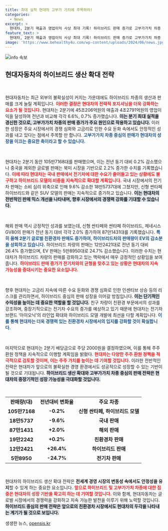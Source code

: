 ```yaml
---
title: 최대 실적 현대차 고부가 가치에 주목하라!
categories:
  - News
excerpt: >
  현대차, 2분기 매출과 영업이익 사상 최대 기록! 하이브리드 판매 증가로 고부가가치 차종 중심 전략 강화. 글로벌 시장에서도 신형 SUV로 돌파구 마련, 이목이 집중된다!
feature_text: >
  현대차, 2분기 매출과 영업이익 사상 최대 기록! 하이브리드 판매 증가로 고부가가치 차종 중심 전략 강화. 글로벌 시장에서도 신형 SUV로 돌파구 마련, 이목이 집중된다!
image: 'https://www.behealthy4u.com/wp-content/uploads/2024/06/news.jpg'
---
```


<p><img src="https://www.behealthy4u.com/wp-content/uploads/2024/06/news.jpg" alt="info 속보" /></p>

<h2 data-ke-size="size26">현대자동차의 하이브리드 생산 확대 전략</h2>

<p data-ke-size="size16">&nbsp;</p>  

<p>현대자동차는 최근 외부의 불확실성이 커지는 가운데에도 하이브리드 차종의 생산과 판매를 크게 늘릴 계획입니다. <b><span style="color: #ee2323;">이러한 결정은 현대차의 전략적 포지셔닝을 더욱 강화하는 요소가 될 것입니다.</span></b> 현대차는 2분기에 45조206억원의 매출과 4조2791억원의 영업이익을 달성하여 전년과 비교해 각각 6.6%, 0.7% 증가했습니다. <b><span style="background-color: #21538527;">이는 분기 최대 실적을 경신한 것으로, 고부가가치 차종의 판매 증가가 주요 원인으로 작용하고 있습니다.</span></b> 이러한 성장은 주요 시장에서의 경쟁 심화와 고금리로 인한 수요 둔화 속에서도 안정적인 성과를 내고 있다는 점에서 주목할 만 합니다. <b><span style="color: #1a5490;">고부가가치 차종 중심의 판매가 현대차의 성장을 이끄는 중요한 축이라고 할 수 있습니다.</span></b>  </p>

<p data-ke-size="size16">&nbsp;</p>  

<p>현대차는 2분기 동안 105만7168대를 판매했으며, 이는 전년 동기 대비 0.2% 감소했으나 중국을 제외한 글로벌 판매는 북미 시장을 기반으로 2.2% 증가한 수치를 기록했습니다. <b><span style="color: #ee2323;">이에 따라 현대차는 국내 판매에서 전기차에 대한 수요가 줄어들고 있는 상황에도 불구하고 하이브리드 모델의 비중을 지속적으로 확대할 계획입니다.</span></b> 국내 시장에서의 전기차 판매는 소비 심리 위축으로 인해 9.6% 감소한 18만5737대에 그쳤지만, 신형 싼타페 하이브리드와 같은 SUV 모델의 판매는 지속적으로 증가하고 있습니다. <b><span style="background-color: #21538527;">이는 현대차의 전반적인 판매 믹스 개선을 나타내며, 향후 시장에서의 경쟁력 강화를 기대할 수 있습니다.</span></b>  </p>

<p data-ke-size="size16">&nbsp;</p>  

<p>해외 판매 역시 긍정적인 성과를 보였는데, 신형 싼타페와 싼타페 하이브리드, 제네시스 GV80의 판매가 전년 동기 대비 각각 2.0% 증가하여 87만1431대를 기록했습니다. <b><span style="color: #1a5490;">특히 올해 2분기 글로벌 친환경차 판매도 증가하여, 하이브리드차의 판매량이 EV의 감소분을 상회하고 있습니다.</span></b> 하이브리드 차량의 판매는 12만2421대로 전년 동기 대비 26.4% 증가했으며, EV 판매는 5만8950대로 24.7% 감소했습니다. 이러한 수치는 현대차가 하이브리드 차량의 판매를 강화하고 있는 맥락에서 매우 긍정적인 상황임을 보여줍니다. <b><span style="color: #ee2323;">하이브리드 판매 증가가 전기차와의 균형을 맞추고 있는 상황은 현대차의 지속 가능성을 증대시키는 중요한 요소입니다.</span></b>  </p>

<p data-ke-size="size16">&nbsp;</p>  

<p>향후 현대차는 고금리 지속에 따른 수요 둔화와 경쟁 심화로 인한 인센티브 상승 등의 리스크를 관리하면서, 하이브리드 중심의 판매 성장을 이어갈 방침입니다. <b><span style="background-color: #21538527;">이는 단기적인 수익성을 높이는 데 중요한 역할을 할 것입니다.</span></b> 친구 차량이 친환경 부문에서의 성과를 강조하며, 중장기적으로는 전기차 수요의 증가를 예상하고 있기 때문에 현대차는 전기차 브랜드 ‘아이오닉’의 라인업 확대와 하이브리드 모델 개발에 최선을 다할 계획입니다. <b><span style="color: #1a5490;">이를 통해 현대차는 더욱 경쟁력 있는 친환경차 시장에서의 입지를 강화할 것이 확실합니다.</span></b>  </p>

<p data-ke-size="size16">&nbsp;</p>  

<p>마지막으로 현대차는 2분기 배당금으로 주당 2000원을 결정하였으며, 이를 통해 주주 환원 정책을 지속적으로 이행할 계획임을 밝혔다. <b><span style="color: #ee2323;">현대차는 다양한 주주 환원 정책을 적극적으로 검토할 것이며, 이는 주주 가치를 높이는 데 기여할 것입니다.</span></b> 이러한 전반적인 전략은 현대차가 앞으로의 불확실한 경영 환경에서도 성공적으로 성장할 수 있는 기반이 될 것으로 기대됩니다. <b><span style="background-color: #21538527;">하이브리드 생산 확대와 고부가가치 차종 중심의 판매 전략은 현대차의 중장기적인 성장 가능성을 극대화할 것입니다.</span></b>  </p>

<p data-ke-size="size16">&nbsp;</p>  

<table style="width: 100%; border-collapse: collapse;">  
<tr>  
<td style="text-align: center; height: 17px;"><b>판매량(대)</b></td>  
<td style="text-align: center; height: 17px;"><b>전년대비 변화율</b></td>  
<td style="text-align: center; height: 17px;"><b>주요 차종</b></td>  
</tr>  
<tr>  
<td style="text-align: center; height: 17px;"><b>105만7168</b></td>  
<td style="text-align: center; height: 17px;"><b>-0.2%</b></td>  
<td style="text-align: center; height: 17px;"><b>신형 싼타페, 하이브리드 모델</b></td>  
</tr>  
<tr>  
<td style="text-align: center; height: 17px;"><b>18만5737</b></td>  
<td style="text-align: center; height: 17px;"><b>-9.6%</b></td>  
<td style="text-align: center; height: 17px;"><b>국내 판매</b></td>  
</tr>  
<tr>  
<td style="text-align: center; height: 17px;"><b>87만1431</b></td>  
<td style="text-align: center; height: 17px;"><b>+2.0%</b></td>  
<td style="text-align: center; height: 17px;"><b>해외 판매</b></td>  
</tr>  
<tr>  
<td style="text-align: center; height: 17px;"><b>19만2242</b></td>  
<td style="text-align: center; height: 17px;"><b>+0.2%</b></td>  
<td style="text-align: center; height: 17px;"><b>친환경차 판매</b></td>  
</tr>  
<tr>  
<td style="text-align: center; height: 17px;"><b>12만2421</b></td>  
<td style="text-align: center; height: 17px;"><b>+26.4%</b></td>  
<td style="text-align: center; height: 17px;"><b>하이브리드 판매</b></td>  
</tr>  
<tr>  
<td style="text-align: center; height: 17px;"><b>5만8950</b></td>  
<td style="text-align: center; height: 17px;"><b>-24.7%</b></td>  
<td style="text-align: center; height: 17px;"><b>전기차 판매</b></td>  
</tr>  
</table>  

<p data-ke-size="size16">&nbsp;</p>  

<p>현대차의 하이브리드 생산 확대 전략은 <strong>전세계 경영 시장의 변동성 속에서도 안정성을 유지</strong>할 수 있게 하는 중요한 요소입니다. <b><span style="color: #ee2323;">앞으로 하이브리드 및 고부가가치 차종에 대한 집중은 현대차의 성장 기반을 확고히 하는 데 기여할 것입니다.</span></b> 이와 함께, 현대자동차는 글로벌 시장에서의 경쟁력을 강화하고 지속 가능한 발전을 이루기 위해 노력할 것입니다. <b><span style="background-color: #21538527;">하이브리드 중심의 판매 전략은 앞으로의 친환경차 시장에서도 현대차의 두각을 나타내는 계기가 될 것으로 보입니다.</span></b>  </p>
생생한 뉴스, <a href="https://opensis.kr" rel="dofollow">opensis.kr</a>


